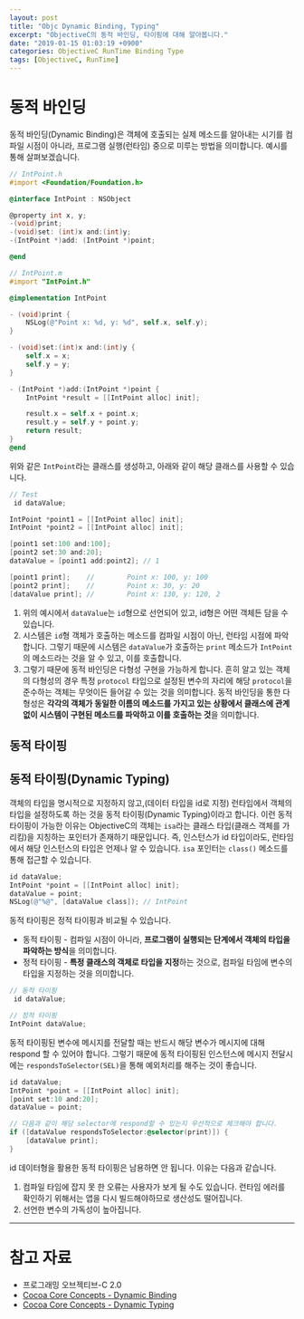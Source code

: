```yaml
---
layout: post
title: "Objc Dynamic Binding, Typing"
excerpt: "ObjectiveC의 동적 바인딩, 타이핑에 대해 알아봅니다."
date: "2019-01-15 01:03:19 +0900"
categories: ObjectiveC RunTime Binding Type
tags: [ObjectiveC, RunTime]
---
```


# 동적 바인딩

동적 바인딩(Dynamic Binding)은 객체에 호출되는 실제 메소드를 알아내는 시기를 컴파일 시점이 아니라, 프로그램 실행(런타임) 중으로 미루는 방법을 의미합니다. 예시를 통해 살펴보겠습니다.

```objectivec
// IntPoint.h
#import <Foundation/Foundation.h>

@interface IntPoint : NSObject

@property int x, y;
-(void)print;
-(void)set: (int)x and:(int)y;
-(IntPoint *)add: (IntPoint *)point;

@end

// IntPoint.m
#import "IntPoint.h"

@implementation IntPoint

- (void)print {
    NSLog(@"Point x: %d, y: %d", self.x, self.y);
}

- (void)set:(int)x and:(int)y {
    self.x = x;
    self.y = y;
}

- (IntPoint *)add:(IntPoint *)point {
    IntPoint *result = [[IntPoint alloc] init];

    result.x = self.x + point.x;
    result.y = self.y + point.y;
    return result;
}
@end
```

위와 같은 `IntPoint`라는 클래스를 생성하고, 아래와 같이 해당 클래스를 사용할 수 있습니다.

```objectivec
// Test
 id dataValue;

IntPoint *point1 = [[IntPoint alloc] init];
IntPoint *point2 = [[IntPoint alloc] init];

[point1 set:100 and:100];
[point2 set:30 and:20];
dataValue = [point1 add:point2]; // 1

[point1 print];    //        Point x: 100, y: 100
[point2 print];    //        Point x: 30, y: 20
[dataValue print]; //        Point x: 130, y: 120, 2
```

1. 위의 예시에서 `dataValue`는 `id`형으로 선언되어 있고, id형은 어떤 객체든 담을 수 있습니다.
1. 시스템은 `id`형 객체가 호출하는 메소드를 컴파일 시점이 아닌, 런타임 시점에 파악합니다.  그렇기 때문에 시스템은 `dataValue`가 호출하는 `print` 메소드가 `IntPoint`의 메소드라는 것을 알 수 있고, 이를 호출합니다.
1. 그렇기 때문에 동적 바인딩은 다형성 구현을 가능하게 합니다. 흔히 알고 있는 객체의 다형성의 경우 특정 `protocol` 타입으로 설정된 변수의 자리에 해당 `protocol`을 준수하는 객체는 무엇이든 들어갈 수 있는 것을 의미합니다. 동적 바인딩을 통한 다형성은 **각각의 객체가 동일한 이름의 메소드를 가지고 있는 상황에서 클래스에 관계 없이 시스템이 구현된 메소드를 파악하고 이를 호출하는 것**을 의미합니다.

## 동적 타이핑

## 동적 타이핑(Dynamic Typing)

객체의 타입을 명시적으로 지정하지 않고,(데이터 타입을 id로 지정) 런타임에서 객체의 타입을 설정하도록 하는 것을 동적 타이핑(Dynamic Typing)이라고 합니다. 이런 동적 타이핑이 가능한 이유는 ObjectiveC의 객체는 `isa`라는 클래스 타입(클래스 객체를 가리킴)을 지칭하는 포인터가 존재하기 때문입니다. 즉, 인스턴스가 id 타입이라도, 런타임에서 해당 인스턴스의 타입은 언제나 알 수 있습니다. `isa` 포인터는 `class()` 메소드를 통해 접근할 수 있습니다.

```objectivec
id dataValue;
IntPoint *point = [[IntPoint alloc] init];
dataValue = point;
NSLog(@"%@", [dataValue class]); // IntPoint
```

동적 타이핑은 정적 타이핑과 비교될 수 있습니다.

* 동적 타이핑 - 컴파일 시점이 아니라, **프로그램이 실행되는 단계에서 객체의 타입을 파악하는 방식**을 의미합니다.
* 정적 타이핑 - **특정 클래스의 객체로 타입을 지정**하는 것으로, 컴파일 타임에 변수의 타입을 지정하는 것을 의미합니다.

```objectivec
// 동적 타이핑
 id dataValue;

// 정적 타이핑
IntPoint dataValue;
```

동적 타이핑된 변수에 메시지를 전달할 때는 반드시 해당 변수가 메시지에 대해 respond 할 수 있어야 합니다. 그렇기 때문에 동적 타이핑된 인스턴스에 메시지 전달시에는 `respondsToSelector(SEL)`을 통해 예외처리를 해주는 것이 좋습니다.

```objectivec
id dataValue;
IntPoint *point = [[IntPoint alloc] init];
[point set:10 and:20];
dataValue = point;

// 다음과 같이 해당 selector에 respond할 수 있는지 우선적으로 체크해야 합니다.
if ([dataValue respondsToSelector:@selector(print)]) {
    [dataValue print];
}
```

id 데이터형을 활용한 동적 타이핑은 남용하면 안 됩니다. 이유는 다음과 같습니다.

1. 컴파일 타임에 잡지 못 한 오류는 사용자가 보게 될 수도 있습니다. 런타임 에러를 확인하기 위해서는 앱을 다시 빌드해야하므로 생산성도 떨어집니다.
2. 선언한 변수의 가독성이 높아집니다.

---

# 참고 자료

* 프로그래밍 오브젝티브-C 2.0
* [Cocoa Core Concepts - Dynamic Binding](https://developer.apple.com/library/archive/documentation/General/Conceptual/DevPedia-CocoaCore/DynamicBinding.html#//apple_ref/doc/uid/TP40008195-CH15-SW1)
* [Cocoa Core Concepts - Dynamic Typing](https://developer.apple.com/library/archive/documentation/General/Conceptual/DevPedia-CocoaCore/DynamicTyping.html#//apple_ref/doc/uid/TP40008195-CH62-SW1)
